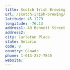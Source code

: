 ```yaml
---
title: Scotch Irish Brewing
url: /scotch-irish-brewing/
latitude: 45.1279
longitude: -76.13
address1: 40 Bennett Street
address2: 
city: Carleton Place
state: Ontario
code: 0
country: Canada
phone: 1-613-257-7845
website: 
---
```


